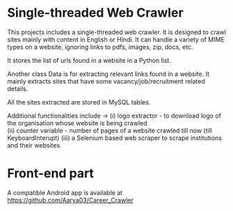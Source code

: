 # Single-threaded Web Crawler

This projects includes a single-threaded web crawler. It is designed to crawl sites mainly with content in English or Hindi.
It can handle a variety of MIME types on a website, ignoring links to pdfs, images, zip, docs, etc.

It stores the list of urls found in a website in a Python list. 

Another class Data is for extracting relevant links found in a website. It mainly extracts sites that have some vacancy/job/recruitment related details.

All the sites extracted are stored in MySQL tables.

Additional functionalities include -> (i) logo extractor - to download logo of the organisation whose website is being crawled  
                                      (ii) counter variable - number of pages of a website crawled till now (till KeyboardInterupt)
                                      (iii) a Selenium based web scraper to scrape institutions and their websites

# Front-end part
A compatible Android app is available at https://github.com/Aarya03/Career_Crawler
